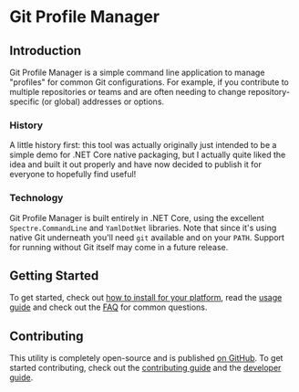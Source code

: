 # Git Profile Manager

## Introduction

Git Profile Manager is a simple command line application to manage "profiles" for common Git configurations. For example, if you contribute to multiple repositories or teams and are often needing to change repository-specific (or global) addresses or options.

### History

A little history first: this tool was actually originally just intended to be a simple demo for .NET Core native packaging, but I actually quite liked the idea and built it out properly and have now decided to publish it for everyone to hopefully find useful!

### Technology

Git Profile Manager is built entirely in .NET Core, using the excellent `Spectre.CommandLine` and `YamlDotNet` libraries. Note that since it's using native Git underneath you'll need `git` available and on your `PATH`. Support for running without Git itself may come in a future release.

## Getting Started

To get started, check out [how to install for your platform](./installation.md), read the [usage guide](./usage.md) and check out the [FAQ](./faq.md) for common questions.

## Contributing

This utility is completely open-source and is published [on GitHub](https://github.com/agc93/git-profile-manager). To get started contributing, check out the [contributing guide](./contributing.md) and the [developer guide](./developers.md).